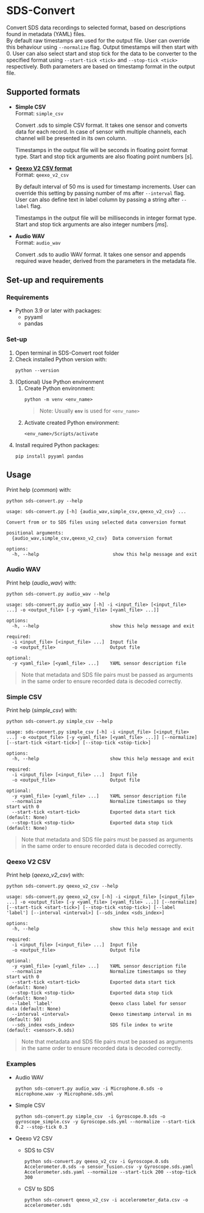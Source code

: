 # SDS-Convert
Convert SDS data recordings to selected format, based on descriptions found in metadata (YAML) files.  
By default raw timestamps are used for the output file. User can override this behaviour using `--normalize` flag.
Output timestamps will then start with 0. User can also select start and stop tick for the data to be converter to the
specified format using `--start-tick <tick>` and `--stop-tick <tick>` respectively. Both parameters are based on 
timestamp format in the output file.

## Supported formats
- **Simple CSV**  
  Format: `simple_csv`

  Convert .sds to simple CSV format. It takes one sensor and converts data for each record. In case of sensor with
  multiple channels, each channel will be presented in its own column.

  Timestamps in the output file will be seconds in floating point format type. Start and stop tick arguments are also
  floating point numbers \[*s*\].

- **[Qeexo V2 CSV format](https://docs.qeexo.com/guides/userguides/data-management#2-1-Data-format-specification)**  
  Format: `qeexo_v2_csv`

  By default interval of 50 ms is used for timestamp increments. User can override this setting by
  passing number of ms after `--interval` flag. User can also define text in label column by passing a string
  after `--label` flag.

  Timestamps in the output file will be milliseconds in integer format type. Start and stop tick arguments are also
  integer numbers \[*ms*\].

- **Audio WAV**  
  Format: `audio_wav`

  Convert .sds to audio WAV format. It takes one sensor and appends required wave header, derived from the
  parameters in the metadata file.

## Set-up and requirements
### Requirements
- Python 3.9 or later with packages:
  - pyyaml
  - pandas

### Set-up
1. Open terminal in SDS-Convert root folder
2. Check installed Python version with:
   ```
   python --version
   ```
3. (Optional) Use Python environment
   1. Create Python environment:
      ```
      python -m venv <env_name>
      ```
      >Note: Usually **`env`** is used for `<env_name>`
   2. Activate created Python environment:
      ```
      <env_name>/Scripts/activate
      ```
4. Install required Python packages:
   ```
   pip install pyyaml pandas
   ```

## Usage
Print help (*common*) with:
```
python sds-convert.py --help
```

```
usage: sds-convert.py [-h] {audio_wav,simple_csv,qeexo_v2_csv} ...

Convert from or to SDS files using selected data conversion format

positional arguments:
  {audio_wav,simple_csv,qeexo_v2_csv}  Data conversion format

options:
  -h, --help                           show this help message and exit
```

### Audio WAV
Print help (*audio_wav*) with:
```
python sds-convert.py audio_wav --help
```

```
usage: sds-convert.py audio_wav [-h] -i <input_file> [<input_file> ...] -o <output_file> [-y <yaml_file> [<yaml_file> ...]]

options:
  -h, --help                          show this help message and exit

required:
  -i <input_file> [<input_file> ...]  Input file
  -o <output_file>                    Output file

optional:
  -y <yaml_file> [<yaml_file> ...]    YAML sensor description file
```
> Note that metadata and SDS file pairs must be passed as arguments in the same order to ensure recorded data
is decoded correctly.

### Simple CSV
Print help (*simple_csv*) with:
```
python sds-convert.py simple_csv --help
```

```
usage: sds-convert.py simple_csv [-h] -i <input_file> [<input_file> ...] -o <output_file> [-y <yaml_file> [<yaml_file> ...]] [--normalize] [--start-tick <start-tick>] [--stop-tick <stop-tick>]

options:
  -h, --help                          show this help message and exit

required:
  -i <input_file> [<input_file> ...]  Input file
  -o <output_file>                    Output file

optional:
  -y <yaml_file> [<yaml_file> ...]    YAML sensor description file
  --normalize                         Normalize timestamps so they start with 0
  --start-tick <start-tick>           Exported data start tick (default: None)
  --stop-tick <stop-tick>             Exported data stop tick (default: None)
```
> Note that metadata and SDS file pairs must be passed as arguments in the same order to ensure recorded data
is decoded correctly.

### Qeexo V2 CSV
Print help (*qeexo_v2_csv*) with:
```
python sds-convert.py qeexo_v2_csv --help
```

```
usage: sds-convert.py qeexo_v2_csv [-h] -i <input_file> [<input_file> ...] -o <output_file> [-y <yaml_file> [<yaml_file> ...]] [--normalize] [--start-tick <start-tick>] [--stop-tick <stop-tick>] [--label 'label'] [--interval <interval>] [--sds_index <sds_index>]

options:
  -h, --help                          show this help message and exit

required:
  -i <input_file> [<input_file> ...]  Input file
  -o <output_file>                    Output file

optional:
  -y <yaml_file> [<yaml_file> ...]    YAML sensor description file
  --normalize                         Normalize timestamps so they start with 0
  --start-tick <start-tick>           Exported data start tick (default: None)
  --stop-tick <stop-tick>             Exported data stop tick (default: None)
  --label 'label'                     Qeexo class label for sensor data (default: None)
  --interval <interval>               Qeexo timestamp interval in ms (default: 50)
  --sds_index <sds_index>             SDS file index to write (default: <sensor>.0.sds)
```
> Note that metadata and SDS file pairs must be passed as arguments in the same order to ensure recorded data
is decoded correctly.

### Examples
- Audio WAV
  ```
  python sds-convert.py audio_wav -i Microphone.0.sds -o microphone.wav -y Microphone.sds.yml
  ```

- Simple CSV
  ```
  python sds-convert.py simple_csv  -i Gyroscope.0.sds -o gyroscope_simple.csv -y Gyroscope.sds.yml --normalize --start-tick 0.2 --stop-tick 0.3
  ```

- Qeexo V2 CSV
  - SDS to CSV
    ```
    python sds-convert.py qeexo_v2_csv -i Gyroscope.0.sds Accelerometer.0.sds -o sensor_fusion.csv -y Gyroscope.sds.yaml Accelerometer.sds.yaml --normalize --start-tick 200 --stop-tick 300
    ```

  - CSV to SDS
    ```
    python sds-convert qeexo_v2_csv -i accelerometer_data.csv -o accelerometer.sds
    ```
